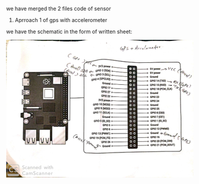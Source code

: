 we have merged the 2 files code of sensor

1. Aprroach 1 of gps with accelerometer

we have the schematic in the form of written sheet:

![github logo](./combined.jpg)


